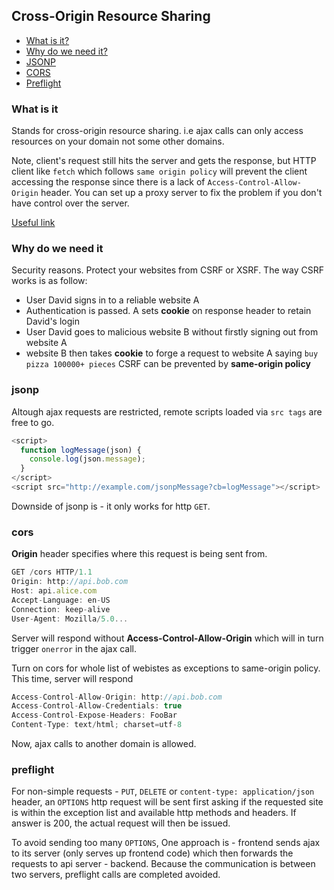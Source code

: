 ## Cross-Origin Resource Sharing

* [What is it?](#what-is-it)
* [Why do we need it?](#why-do-we-need-it)
* [JSONP](#jsonp)
* [CORS](#cors)
* [Preflight](#preflight)


### What is it
Stands for cross-origin resource sharing. i.e ajax calls can only access resources on your domain not some other domains.

Note, client's request still hits the server and gets the response, but HTTP client like `fetch` which follows `same origin policy` will prevent the client accessing the response since there is a lack of `Access-Control-Allow-Origin` header. You can set up a proxy server to fix the problem if you don't have control over the server.

[Useful link](https://stackoverflow.com/questions/43871637/no-access-control-allow-origin-header-is-present-on-the-requested-resource-whe/43881141#43881141)

### Why do we need it
Security reasons. Protect your websites from CSRF or XSRF. The way CSRF works is as follow:
  * User David signs in to a reliable website A
  * Authentication is passed. A sets **cookie** on response header to retain David's login
  * User David goes to malicious website B without firstly signing out from website A
  * website B then takes **cookie** to forge a request to website A saying `buy pizza 100000+ pieces`
CSRF can be prevented by **same-origin policy**

### jsonp
Altough ajax requests are restricted, remote scripts loaded via `src tags` are free to go.
```js
<script>
  function logMessage(json) {
    console.log(json.message);
  }
</script>
<script src="http://example.com/jsonpMessage?cb=logMessage"></script>
```
Downside of jsonp is - it only works for http `GET`.

### cors
**Origin** header specifies where this request is being sent from.
```js
GET /cors HTTP/1.1
Origin: http://api.bob.com
Host: api.alice.com
Accept-Language: en-US
Connection: keep-alive
User-Agent: Mozilla/5.0...
```
Server will respond without **Access-Control-Allow-Origin** which will in turn trigger `onerror` in the ajax call.

Turn on cors for whole list of webistes as exceptions to same-origin policy. This time, server will respond
```js
Access-Control-Allow-Origin: http://api.bob.com
Access-Control-Allow-Credentials: true
Access-Control-Expose-Headers: FooBar
Content-Type: text/html; charset=utf-8
```
Now, ajax calls to another domain is allowed.

### preflight
For non-simple requests - `PUT`, `DELETE` or `content-type: application/json` header, an `OPTIONS` http request will be sent first asking if the requested site is within the exception list and available http methods and headers. If answer is 200, the actual request will then be issued.

To avoid sending too many `OPTIONS`, One approach is - frontend sends ajax to its server (only serves up frontend code) which then forwards the requests to api server - backend. Because the communication is between two servers, preflight calls are completed avoided.



